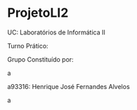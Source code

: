 # ProjetoLI2
UC: Laboratórios de Informática II

Turno Prático:

Grupo Constituído por:

a

a93316: Henrique José Fernandes Alvelos

a
